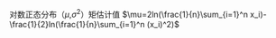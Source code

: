 对数正态分布（$\mu%$,$\sigma^2$）矩估计值
$\mu=2ln(\frac{1}{n}\sum_{i=1}^n x_i)-\frac{1}{2}ln(\frac{1}{n}\sum_{i=1}^n (x_i)^2)$
